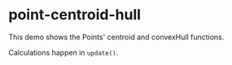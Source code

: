 # point-centroid-hull

This demo shows the Points' centroid and convexHull functions.

Calculations happen in `update()`.